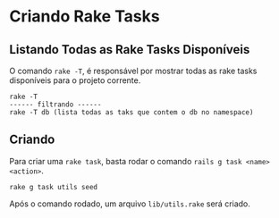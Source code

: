 # Criando Rake Tasks

## Listando Todas as Rake Tasks Disponíveis

O comando `rake -T`, é responsável por mostrar todas as rake tasks disponíveis para o projeto corrente.

```
rake -T
------ filtrando ------
rake -T db (lista todas as taks que contem o db no namespace)
```

## Criando

Para criar uma `rake task`, basta rodar o comando `rails g task <name> <action>`.

```
rake g task utils seed
```

Após o comando rodado, um arquivo `lib/utils.rake` será criado.
